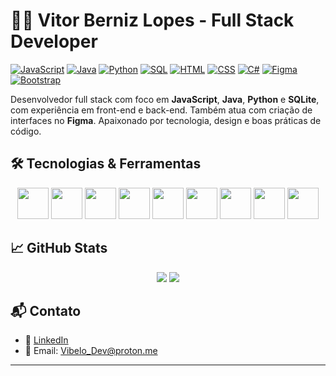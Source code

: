 # 👨‍💻 Vitor Berniz Lopes - Full Stack Developer

[![JavaScript](https://img.shields.io/badge/JavaScript-F7DF1E.svg)](https://developer.mozilla.org/en-US/docs/Web/JavaScript)
[![Java](https://img.shields.io/badge/Java-ED8B00.svg)](https://www.java.com/)
[![Python](https://img.shields.io/badge/Python-3776AB.svg)](https://www.python.org/)
[![SQL](https://img.shields.io/badge/SQL-336791.svg)](https://en.wikipedia.org/wiki/SQL)
[![HTML](https://img.shields.io/badge/HTML5-E34F26.svg)](https://developer.mozilla.org/en-US/docs/Web/HTML)
[![CSS](https://img.shields.io/badge/CSS3-1572B6.svg)](https://developer.mozilla.org/en-US/docs/Web/CSS)
[![C#](https://img.shields.io/badge/C%23-239120.svg)](https://learn.microsoft.com/en-us/dotnet/csharp/)
[![Figma](https://img.shields.io/badge/Figma-F24E1E.svg)](https://www.figma.com/)
[![Bootstrap](https://img.shields.io/badge/Bootstrap-7952B3.svg)](https://getbootstrap.com/)

Desenvolvedor full stack com foco em **JavaScript**, **Java**, **Python** e **SQLite**, com experiência em front-end e back-end. Também atua com criação de interfaces no **Figma**. Apaixonado por tecnologia, design e boas práticas de código.

## 🛠️ Tecnologias & Ferramentas
<div align="center">
  <img src="https://cdn.jsdelivr.net/gh/devicons/devicon/icons/javascript/javascript-original.svg" width="50"/>
  <img src="https://cdn.jsdelivr.net/gh/devicons/devicon/icons/java/java-original.svg" width="50"/>
  <img src="https://cdn.jsdelivr.net/gh/devicons/devicon/icons/python/python-original.svg" width="50"/>
  <img src="https://cdn.jsdelivr.net/gh/devicons/devicon/icons/mysql/mysql-original.svg" width="50"/>
  <img src="https://cdn.jsdelivr.net/gh/devicons/devicon/icons/html5/html5-original.svg" width="50"/>
  <img src="https://cdn.jsdelivr.net/gh/devicons/devicon/icons/css3/css3-original.svg" width="50"/>
  <img src="https://cdn.jsdelivr.net/gh/devicons/devicon/icons/csharp/csharp-original.svg" width="50"/>
  <img src="https://cdn.jsdelivr.net/gh/devicons/devicon/icons/figma/figma-original.svg" width="50"/>
  <img src="https://cdn.jsdelivr.net/gh/devicons/devicon/icons/bootstrap/bootstrap-original.svg" width="50"/>
</div>

## 📈 GitHub Stats
<p align="center">
  <img src="https://github-readme-stats.vercel.app/api?username=vibelon&show_icons=true&title_color=ff4c4c&text_color=e0e0e0&icon_color=ff1f1f&bg_color=000000" />
  <img src="https://github-readme-stats.vercel.app/api/top-langs/?username=vibelon&layout=compact&title_color=ff4c4c&text_color=e0e0e0&icon_color=ff1f1f&bg_color=000000"/>
</p>

## 📬 Contato
- 💼 [LinkedIn](https://www.linkedin.com/in/vitor-berniz-lopes-1a7b4a31a/)
- 📧 Email: Vibelo_Dev@proton.me

---
<!--
**Vibelon/vibelon** is a ✨ _special_ ✨ repository because its `README.md` (this file) appears on your GitHub profile.

Here are some ideas to get you started:

- 🔭 I’m currently working on ...
- 🌱 I’m currently learning ...
- 👯 I’m looking to collaborate on ...
- 🤔 I’m looking for help with ...
- 💬 Ask me about ...
- 📫 How to reach me: ...
- 😄 Pronouns: ...
- ⚡ Fun fact: ...
-->
